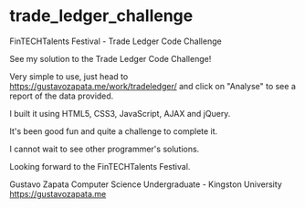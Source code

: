 # trade_ledger_challenge
FinTECHTalents Festival - Trade Ledger Code Challenge

See my solution to the Trade Ledger Code Challenge!

Very simple to use, just head to https://gustavozapata.me/work/tradeledger/ and click on "Analyse" to see a report of the data provided.

I built it using HTML5, CSS3, JavaScript, AJAX and jQuery.

It's been good fun and quite a challenge to complete it.

I cannot wait to see other programmer's solutions.

Looking forward to the FinTECHTalents Festival.


Gustavo Zapata
Computer Science Undergraduate - Kingston University
https://gustavozapata.me
